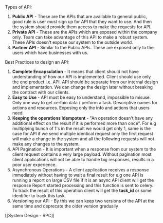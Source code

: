 Types of API:

1. **Public API** - These are the APIs that are available to general public, good rule is user must sign up for API that they want to use. And then the system should provide them access to make the requests for API.
2. **Private API** - These are the APIs which are exposed within the company only. Team can take advantage of this API to make a robust system. These APIs doesn't expose our system to the outside world.
3. **Partner API** - Similar to the Public APIs. These are exposed only to the users which have businesses with us.
   
Best Practices to design an API:
1. **Complete Encapsulation** - It means that client should not have understanding of how our API is implemented. Client should use only the end product i.e. API. API should be separate from our internal design  and implementation. We can change the design later without breaking the contract with our clients.
2. **Easy to Use** - API must be easy to understand, impossible to misuse. Only one way to get certain data / perform a task. Descriptive names for actions and resources. Exposing only the info and actions that users need.
3. **Keeping the operations Idempotent** - "An operation doesn't have any additional effect on the result if it is performed more than once". For e.g multiplying bunch of 1's in the result we would get only 1, same is the case for API if we send multiple identical request only the first request will make a change in the system and all the following requests will not make any changes to the system.
4. API Pagination - It is important when a response from our system to the client request contains a very large payload. Without pagination most client applications will not be able to handle big responses, results in a poor user experience. 
5. Asynchronous Operations - A client application receives a response immediately without having to wait a final result for e.g one API is running a report on large CSV file if it is an async API client will get the response Report started processing and this function is sent to celery. To track the result of this operation client will get the **task_id** or some identifier to track this task.
6. Versioning our API - By this we can keep two versions of the API at the same time and deprecate the older version gradually

[[System Design - RPC]]